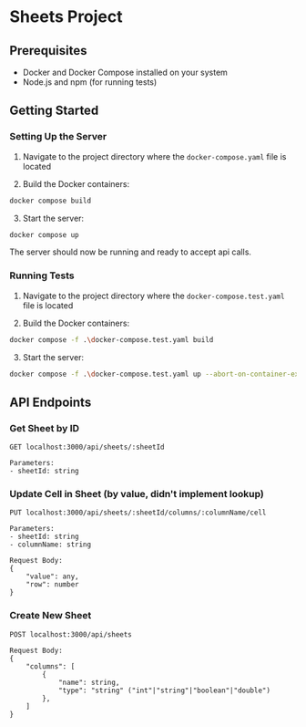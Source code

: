 # Sheets Project

## Prerequisites
- Docker and Docker Compose installed on your system
- Node.js and npm (for running tests)

## Getting Started

### Setting Up the Server

1. Navigate to the project directory where the `docker-compose.yaml` file is located

2. Build the Docker containers:
```bash
docker compose build
```

3. Start the server:
```bash
docker compose up
```

The server should now be running and ready to accept api calls.

### Running Tests

1. Navigate to the project directory where the `docker-compose.test.yaml` file is located

2. Build the Docker containers:
```bash
docker compose -f .\docker-compose.test.yaml build
```

3. Start the server:
```bash
docker compose -f .\docker-compose.test.yaml up --abort-on-container-exit
```

## API Endpoints

### Get Sheet by ID
```
GET localhost:3000/api/sheets/:sheetId

Parameters:
- sheetId: string

```

### Update Cell in Sheet (by value, didn't implement lookup)
```
PUT localhost:3000/api/sheets/:sheetId/columns/:columnName/cell

Parameters:
- sheetId: string
- columnName: string

Request Body:
{
    "value": any,
    "row": number
}

```

### Create New Sheet
```
POST localhost:3000/api/sheets

Request Body:
{
    "columns": [
        {
            "name": string,
            "type": "string" ("int"|"string"|"boolean"|"double")
        },
    ]
}

```